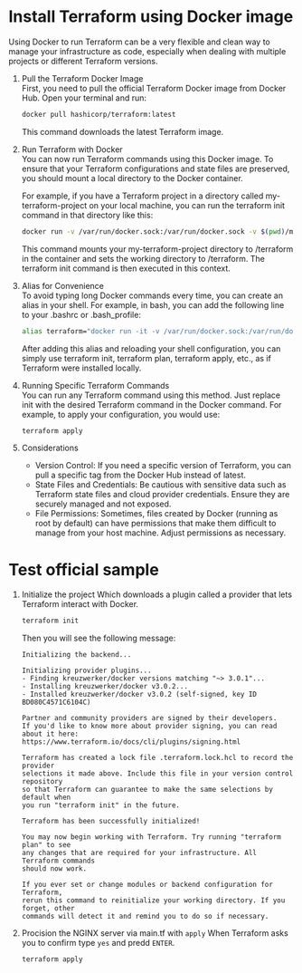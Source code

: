 # Install Terraform using Docker image

Using Docker to run Terraform can be a very flexible and clean way to manage your infrastructure as code, especially when dealing with multiple projects or different Terraform versions.

1. Pull the Terraform Docker Image\
    First, you need to pull the official Terraform Docker image from Docker Hub. Open your terminal and run:

    ```sh
    docker pull hashicorp/terraform:latest
    ```

    This command downloads the latest Terraform image.

2. Run Terraform with Docker\
    You can now run Terraform commands using this Docker image. To ensure that your Terraform configurations and state files are preserved, you should mount a local directory to the Docker container.

    For example, if you have a Terraform project in a directory called my-terraform-project on your local machine, you can run the terraform init command in that directory like this:

    ```sh
    docker run -v /var/run/docker.sock:/var/run/docker.sock -v $(pwd)/my-terraform-project:/terraform -w /terraform hashicorp/terraform:latest init
    ```

    This command mounts your my-terraform-project directory to /terraform in the container and sets the working directory to /terraform. The terraform init command is then executed in this context.

3. Alias for Convenience\
    To avoid typing long Docker commands every time, you can create an alias in your shell. For example, in bash, you can add the following line to your .bashrc or .bash_profile:

    ```sh
    alias terraform="docker run -it -v /var/run/docker.sock:/var/run/docker.sock -v $(pwd):/terraform -w /terraform hashicorp/terraform:latest"
    ```

    After adding this alias and reloading your shell configuration, you can simply use terraform init, terraform plan, terraform apply, etc., as if Terraform were installed locally.

4. Running Specific Terraform Commands\
    You can run any Terraform command using this method. Just replace init with the desired Terraform command in the Docker command. For example, to apply your configuration, you would use:

    ```sh
    terraform apply
    ```

5. Considerations
    - Version Control: If you need a specific version of Terraform, you can pull a specific tag from the Docker Hub instead of latest.
    - State Files and Credentials: Be cautious with sensitive data such as Terraform state files and cloud provider credentials. Ensure they are securely managed and not exposed.
    - File Permissions: Sometimes, files created by Docker (running as root by default) can have permissions that make them difficult to manage from your host machine. Adjust permissions as necessary.


# Test official sample

1. Initialize the project
    Which downloads a plugin called a provider that lets Terraform interact with Docker.

    ```sh
    terraform init
    ```

    Then you will see the following message:

    ```text
    Initializing the backend...

    Initializing provider plugins...
    - Finding kreuzwerker/docker versions matching "~> 3.0.1"...
    - Installing kreuzwerker/docker v3.0.2...
    - Installed kreuzwerker/docker v3.0.2 (self-signed, key ID BD080C4571C6104C)

    Partner and community providers are signed by their developers.
    If you'd like to know more about provider signing, you can read about it here:
    https://www.terraform.io/docs/cli/plugins/signing.html

    Terraform has created a lock file .terraform.lock.hcl to record the provider
    selections it made above. Include this file in your version control repository
    so that Terraform can guarantee to make the same selections by default when
    you run "terraform init" in the future.

    Terraform has been successfully initialized!

    You may now begin working with Terraform. Try running "terraform plan" to see
    any changes that are required for your infrastructure. All Terraform commands
    should now work.

    If you ever set or change modules or backend configuration for Terraform,
    rerun this command to reinitialize your working directory. If you forget, other
    commands will detect it and remind you to do so if necessary.
    ```

2. Procision the NGINX server via main.tf with ```apply```
    When Terraform asks you to confirm type ```yes``` and predd ```ENTER```.

    ```sh
    terraform apply
    ```